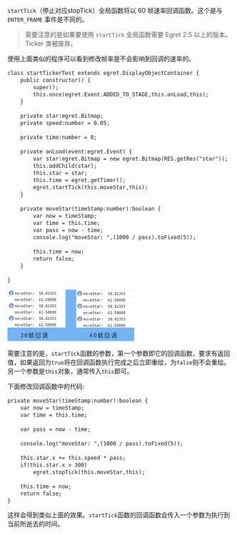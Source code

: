 

`startTick`（停止对应stopTick）全局函数将以 60 帧速率回调函数。这个是与 `ENTER_FRAME` 事件是不同的。

> 需要注意的是如果要使用 `startTick` 全局函数需要 Egret 2.5 以上的版本。Ticker 类被废弃。

使用上面类似的程序可以看到修改帧率是不会影响到回调的速率的。

```
class startTickerTest extends egret.DisplayObjectContainer {
    public constructor() {
        super();
        this.once(egret.Event.ADDED_TO_STAGE,this.onLoad,this);
    }

    private star:egret.Bitmap;
    private speed:number = 0.05;

    private time:number = 0;
    
    private onLoad(event:egret.Event) {
        var star:egret.Bitmap = new egret.Bitmap(RES.getRes("star"));
        this.addChild(star);
        this.star = star;
        this.time = egret.getTimer();
        egret.startTick(this.moveStar,this);
    }

    private moveStar(timeStamp:number):boolean {
        var now = timeStamp;
        var time = this.time;
        var pass = now - time;
        console.log("moveStar: ",(1000 / pass).toFixed(5));

        this.time = now;
        return false;
    }

}
```

![](56d7f314c211f.png)

需要注意的是，`startTick`函数的参数，第一个参数即它的回调函数，要求有返回值，如果返回为`true`将在回调函数执行完成之后立即重绘，为`false`则不会重绘。另一个参数是`this`对象，通常传入`this`即可。

下面修改回调函数中的代码:
```
private moveStar(timeStamp:number):boolean {
    var now = timeStamp;
    var time = this.time;

    var pass = now - time;

    console.log("moveStar: ",(1000 / pass).toFixed(5));

    this.star.x += this.speed * pass;
    if(this.star.x > 300)
        egret.stopTick(this.moveStar,this);

    this.time = now;
    return false;
}
```

这样会得到类似上面的效果。`startTick`函数的回调函数会传入一个参数为执行到当前所逝去的时间。